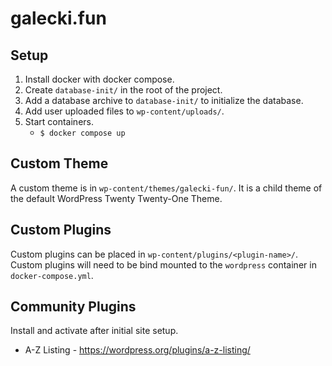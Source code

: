 # galecki.fun

## Setup
1. Install docker with docker compose.
2. Create `database-init/` in the root of the project.
3. Add a database archive to `database-init/` to initialize the database.
4. Add user uploaded files to `wp-content/uploads/`.
5. Start containers.
    - `$ docker compose up`

## Custom Theme
A custom theme is in `wp-content/themes/galecki-fun/`. It is a child theme of the default WordPress Twenty Twenty-One Theme.

## Custom Plugins
Custom plugins can be placed in `wp-content/plugins/<plugin-name>/`. Custom plugins will need to be bind mounted to the `wordpress` container in `docker-compose.yml`.

## Community Plugins
Install and activate after initial site setup.
- A-Z Listing - https://wordpress.org/plugins/a-z-listing/
